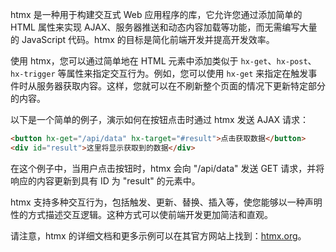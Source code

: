 htmx 是一种用于构建交互式 Web 应用程序的库，它允许您通过添加简单的 HTML 属性来实现 AJAX、服务器推送和动态内容加载等功能，而无需编写大量的 JavaScript 代码。htmx 的目标是简化前端开发并提高开发效率。

使用 htmx，您可以通过简单地在 HTML 元素中添加类似于 `hx-get`、`hx-post`、`hx-trigger` 等属性来指定交互行为。例如，您可以使用 `hx-get` 来指定在触发事件时从服务器获取内容。这样，您就可以在不刷新整个页面的情况下更新特定部分的内容。

以下是一个简单的例子，演示如何在按钮点击时通过 htmx 发送 AJAX 请求：

```html
<button hx-get="/api/data" hx-target="#result">点击获取数据</button>
<div id="result">这里将显示获取到的数据</div>
```

在这个例子中，当用户点击按钮时，htmx 会向 "/api/data" 发送 GET 请求，并将响应的内容更新到具有 ID 为 "result" 的元素中。

htmx 支持多种交互行为，包括触发、更新、替换、插入等，使您能够以一种声明性的方式描述交互逻辑。这种方式可以使前端开发更加简洁和直观。

请注意，htmx 的详细文档和更多示例可以在其官方网站上找到：[htmx.org](https://htmx.org/)。